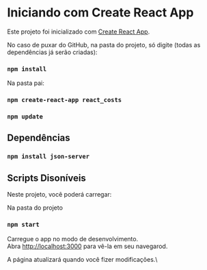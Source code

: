 # Iniciando com Create React App

Este projeto foi inicializado com [Create React App](https://github.com/facebook/create-react-app).

No caso de puxar do GitHub, na pasta do projeto, só digite (todas as dependências já serão criadas):

### `npm install`

Na pasta pai:

### `npm create-react-app react_costs`
### `npm update`

## Dependências

### `npm install json-server`

## Scripts Disoníveis

Neste projeto, você poderá carregar:

Na pasta do projeto

### `npm start`

Carregue o app no modo de desenvolvimento.\
Abra [http://localhost:3000](http://localhost:3000) para vê-la em seu navegarod.

A página atualizará quando você fizer modificações.\
